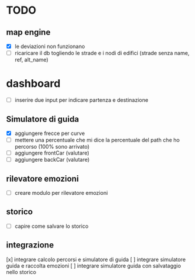 # TODO

## map engine
* [x] le deviazioni non funzionano
* [ ] ricaricare il db togliendo le strade e i nodi di edifici (strade senza name, ref, alt_name)

# dashboard
* [ ] inserire due input per indicare partenza e destinazione

## Simulatore di guida
* [x] aggiungere frecce per curve
* [ ] mettere una percentuale che mi dice la percentuale del path che ho percorso (100% sono arrivato)
* [ ] aggiungere frontCar (valutare)
* [ ] aggiungere backCar (valutare)

## rilevatore emozioni
* [ ] creare modulo per rilevatore emozioni

## storico
* [ ] capire come salvare lo storico

## integrazione
[x] integrare calcolo percorsi e simulatore di guida
[ ] integrare simulatore guida e raccolta emozioni
[ ] integrare simulatore guida con salvataggio nello storico